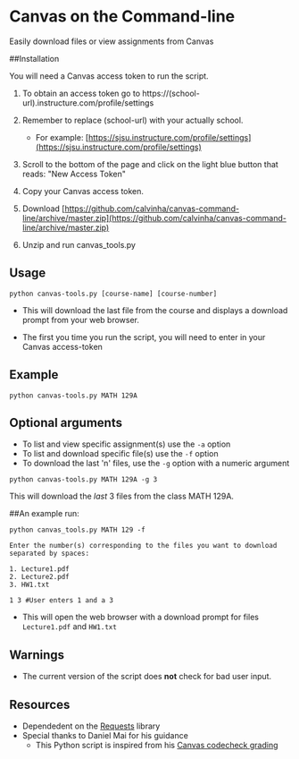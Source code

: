 # Canvas on the Command-line

Easily download files or view assignments from Canvas

##Installation

You will need a Canvas access token to run the script.

1. To obtain an access token go to https://(school-url).instructure.com/profile/settings

2. Remember to replace (school-url) with your actually school.

   - For example: [https://sjsu.instructure.com/profile/settings](https://sjsu.instructure.com/profile/settings)

4. Scroll to the bottom of the page and click on the light blue button that reads: "New Access Token"

5. Copy your Canvas access token.

6. Download [https://github.com/calvinha/canvas-command-line/archive/master.zip](https://github.com/calvinha/canvas-command-line/archive/master.zip)

7. Unzip and run canvas_tools.py

## Usage
```
python canvas-tools.py [course-name] [course-number]
```

* This will download the last file from the course and displays a download prompt from your web browser.

* The first you time you run the script, you will need to enter in your Canvas access-token

## Example
```
python canvas-tools.py MATH 129A
```

## Optional arguments
* To list and view specific assignment(s) use the `-a` option 
* To list and download specific file(s) use the `-f` option
* To download the last 'n' files, use the `-g` option with a numeric argument
``` 
python canvas-tools.py MATH 129A -g 3
```
This will download the *last* 3 files from the class MATH 129A.

##An example run: 

<pre><code>python canvas_tools.py MATH 129 -f

Enter the number(s) corresponding to the files you want to download separated by spaces:

1. Lecture1.pdf
2. Lecture2.pdf
3. HW1.txt

1 3 #User enters 1 and a 3 </code></pre>
   
- This will open the web browser with a download prompt for files `Lecture1.pdf` and `HW1.txt`


## Warnings
* The current version of the script does **not** check for bad user input.

## Resources

* Dependedent on the [Requests](http://docs.python-requests.org/en/latest/) library
* Special thanks to Daniel Mai for his guidance 
  * This Python script is inspired from his [Canvas codecheck grading](https://bitbucket.org/danielmai/code-check-homework-grading) 

